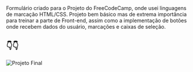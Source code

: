 ##
Formulário criado para o Projeto do FreeCodeCamp, onde usei linguagens de marcação HTML/CSS. Projeto bem básico mas de extrema importância para treinar a parte de Front-end, assim como a implementação de botões onde recebem dados do usuário, marcações e caixas de seleção.
## 👇👇
![Projeto Final](https://user-images.githubusercontent.com/102874194/168166963-787622ef-3975-46cc-8797-7fdd5c1b35e3.png)
